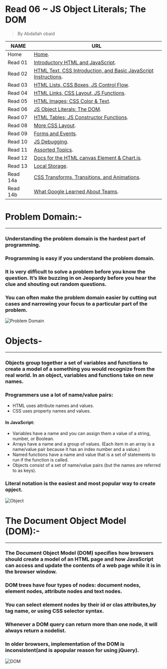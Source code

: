 # Read 06 ~ JS Object Literals; The DOM
> By Abdallah obaid

**NAME** | **URL**
------------------ | -------------
Home    | [Home](https://abdallah-obaid.github.io/reading-notes/).
 Read 01     | [Introductory HTML and JavaScript](https://abdallah-obaid.github.io/reading-notes/class-01).
 Read 02     | [HTML Text, CSS Introduction, and Basic JavaScript Instructions](https://abdallah-obaid.github.io/reading-notes/class-02).
 Read 03     | [HTML Lists, CSS Boxes, JS Control Flow](https://abdallah-obaid.github.io/reading-notes/class-03).
 Read 04     | [HTML Links, CSS Layout, JS Functions](https://abdallah-obaid.github.io/reading-notes/class-04).
 Read 05     | [HTML Images; CSS Color & Text](https://abdallah-obaid.github.io/reading-notes/class-05).
 Read 06     | [JS Object Literals; The DOM](https://abdallah-obaid.github.io/reading-notes/class-06).
 Read 07     | [HTML Tables; JS Constructor Functions](https://abdallah-obaid.github.io/reading-notes/class-07).
 Read 08     | [More CSS Layout](https://abdallah-obaid.github.io/reading-notes/class-08).
 Read 09     | [Forms and Events](https://abdallah-obaid.github.io/reading-notes/class-09).
 Read 10     | [JS Debugging](https://abdallah-obaid.github.io/reading-notes/class-10).
 Read 11     | [Assorted Topics](https://abdallah-obaid.github.io/reading-notes/class-11).
 Read 12     | [Docs for the HTML canvas Element & Chart.js](https://abdallah-obaid.github.io/reading-notes/class-12).
 Read 13     | [Local Storage](https://abdallah-obaid.github.io/reading-notes/class-13).
 Read 14a    | [CSS Transforms, Transitions, and Animations](https://abdallah-obaid.github.io/reading-notes/).
 Read 14b    | [What Google Learned About Teams](https://abdallah-obaid.github.io/reading-notes/).

# Problem Domain:-
----------------------------------
### Understanding the problem domain is the hardest part of programming.
### Programming is easy if you understand the problem domain.
### It is very difficult to solve a problem before you know the question.  It’s like buzzing in on Jeopardy before you hear the clue and shouting out random questions.
### You can often make the problem domain easier by cutting out cases and narrowing your focus to a particular part of the problem.

![Problem Domain](https://lh3.googleusercontent.com/proxy/9gARUmd0AMvCeTfgFPuObJahDKyTgmhOEpz_CpZKRzooqAGpZKMX6HY9BhX_jwyIhEERYhCidTe-awiP1OY3ChpypQQXMAQSyVdXqMjteZA)


 # Objects-
 ----------------------------------
###  Objects group together a set of variables and functions to create a model of a something you would recognize from the real world. In an object, variables and functions take on new names.  

### Programmers use a lot of name/value pairs: 
   * HTML uses attribute names and values.
   * CSS uses property names and values. 
#### In JavaScript: 
   * Variables have a name and you can assign them a value of a string, number, or Boolean. 
   * Arrays have a name and a group of values. (Each item in an array is a name/value pair because it has an index number and a value.) 
   * Named functions have a name and value that is a set of statements to run if the function is called. 
   * Objects consist of a set of name/value pairs (but the names are referred to as keys). 
### Literal notation is the easiest and most popular way to create opject.

![Object](https://media.giphy.com/media/Z8eddvCbn6t6U/giphy.gif)


 # The Document Object Model (DOM):-
 ----------------------------------
### The Document Object Model (DOM) specifies how browsers should create a model of an HTML page and how JavaScript can access and update the contents of a web page while it is in the browser window.
### DOM trees have four types of nodes: document nodes, element nodes, attribute nodes and text nodes.
### You can select element nodes by their id or clas attributes,by tag name, or using CSS selector syntax.
### Whenever a DOM query can return more than one node, it will always return a nodelist.
### In older browsers, implementation of the DOM is inconsistent(and is apopular reason for using jQuery).


![DOM](https://2r4s9p1yi1fa2jd7j43zph8r-wpengine.netdna-ssl.com/files/2017/09/ezgif-2-01a1ded8c4.gif)


